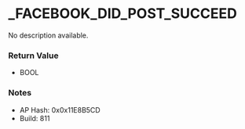 # _FACEBOOK_DID_POST_SUCCEED

No description available.

### Return Value
* BOOL

### Notes
* AP Hash: 0x0x11E8B5CD
* Build: 811

